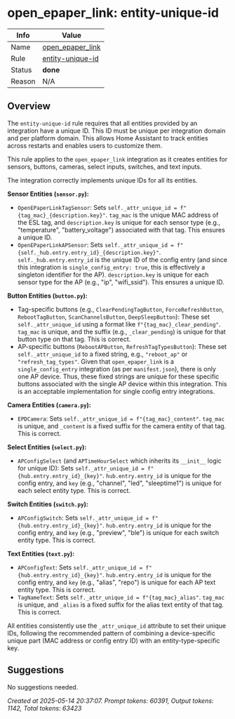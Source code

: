 # open_epaper_link: entity-unique-id

| Info   | Value                                                                    |
|--------|--------------------------------------------------------------------------|
| Name   | [open_epaper_link](https://www.home-assistant.io/integrations/open_epaper_link/) |
| Rule   | [entity-unique-id](https://developers.home-assistant.io/docs/core/integration-quality-scale/rules/entity-unique-id)                                                     |
| Status | **done**                                                                 |
| Reason | N/A                                                                      |

## Overview

The `entity-unique-id` rule requires that all entities provided by an integration have a unique ID. This ID must be unique per integration domain and per platform domain. This allows Home Assistant to track entities across restarts and enables users to customize them.

This rule applies to the `open_epaper_link` integration as it creates entities for sensors, buttons, cameras, select inputs, switches, and text inputs.

The integration correctly implements unique IDs for all its entities.

**Sensor Entities (`sensor.py`):**
*   `OpenEPaperLinkTagSensor`: Sets `self._attr_unique_id = f"{tag_mac}_{description.key}"`. `tag_mac` is the unique MAC address of the ESL tag, and `description.key` is unique for each sensor type (e.g., "temperature", "battery_voltage") associated with that tag. This ensures a unique ID.
*   `OpenEPaperLinkAPSensor`: Sets `self._attr_unique_id = f"{self._hub.entry.entry_id}_{description.key}"`. `self._hub.entry.entry_id` is the unique ID of the config entry (and since this integration is `single_config_entry: true`, this is effectively a singleton identifier for the AP). `description.key` is unique for each sensor type for the AP (e.g., "ip", "wifi_ssid"). This ensures a unique ID.

**Button Entities (`button.py`):**
*   Tag-specific buttons (e.g., `ClearPendingTagButton`, `ForceRefreshButton`, `RebootTagButton`, `ScanChannelsButton`, `DeepSleepButton`): These set `self._attr_unique_id` using a format like `f"{tag_mac}_clear_pending"`. `tag_mac` is unique, and the suffix (e.g., `_clear_pending`) is unique for that button type on that tag. This is correct.
*   AP-specific buttons (`RebootAPButton`, `RefreshTagTypesButton`): These set `self._attr_unique_id` to a fixed string, e.g., `"reboot_ap"` or `"refresh_tag_types"`. Given that `open_epaper_link` is a `single_config_entry` integration (as per `manifest.json`), there is only one AP device. Thus, these fixed strings are unique for these specific buttons associated with the single AP device within this integration. This is an acceptable implementation for single config entry integrations.

**Camera Entities (`camera.py`):**
*   `EPDCamera`: Sets `self._attr_unique_id = f"{tag_mac}_content"`. `tag_mac` is unique, and `_content` is a fixed suffix for the camera entity of that tag. This is correct.

**Select Entities (`select.py`):**
*   `APConfigSelect` (and `APTimeHourSelect` which inherits its `__init__` logic for unique ID): Sets `self._attr_unique_id = f"{hub.entry.entry_id}_{key}"`. `hub.entry.entry_id` is unique for the config entry, and `key` (e.g., "channel", "led", "sleeptime1") is unique for each select entity type. This is correct.

**Switch Entities (`switch.py`):**
*   `APConfigSwitch`: Sets `self._attr_unique_id = f"{hub.entry.entry_id}_{key}"`. `hub.entry.entry_id` is unique for the config entry, and `key` (e.g., "preview", "ble") is unique for each switch entity type. This is correct.

**Text Entities (`text.py`):**
*   `APConfigText`: Sets `self._attr_unique_id = f"{hub.entry.entry_id}_{key}"`. `hub.entry.entry_id` is unique for the config entry, and `key` (e.g., "alias", "repo") is unique for each AP text entity type. This is correct.
*   `TagNameText`: Sets `self._attr_unique_id = f"{tag_mac}_alias"`. `tag_mac` is unique, and `_alias` is a fixed suffix for the alias text entity of that tag. This is correct.

All entities consistently use the `_attr_unique_id` attribute to set their unique IDs, following the recommended pattern of combining a device-specific unique part (MAC address or config entry ID) with an entity-type-specific key.

## Suggestions

No suggestions needed.

_Created at 2025-05-14 20:37:07. Prompt tokens: 60391, Output tokens: 1142, Total tokens: 63423_
